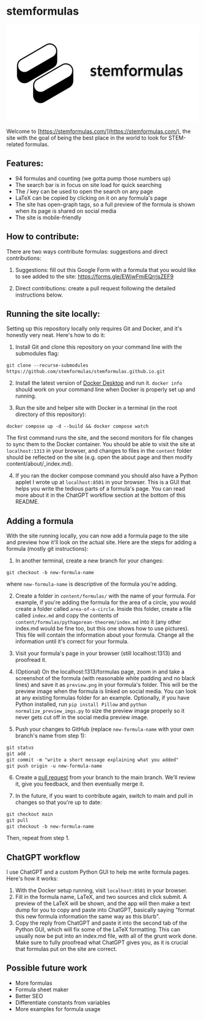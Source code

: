 # stemformulas

![stemformulas banner](banner.png)

Welcome to [https://stemformulas.com/](https://stemformulas.com/), the site with the goal of being the best place in the world to look for STEM-related formulas.

## Features:
- 94 formulas and counting (we gotta pump those numbers up)
- The search bar is in focus on site load for quick searching
- The / key can be used to open the search on any page
- LaTeX can be copied by clicking on it on any formula's page
- The site has open-graph tags, so a full preview of the formula is shown when its page is shared on social media
- The site is mobile-friendly

## How to contribute:

There are two ways contribute formulas: suggestions and direct contributions:

1. Suggestions: fill out this Google Form with a formula that you would like to see added to the site:
https://forms.gle/EWjwFmiEQrrjsZEF9

2. Direct contributions: create a pull request following the detailed instructions below.


## Running the site locally:
Setting up this repository locally only requires Git and Docker, and it's honestly very neat. Here's how to do it:
1. Install Git and clone this repository on your command line with the submodules flag:

```
git clone --recurse-submodules https://github.com/stemformulas/stemformulas.github.io.git
```

2. Install the latest version of [Docker Desktop](https://www.docker.com/products/docker-desktop/) and run it. `docker info` should work on your command line when Docker is properly set up and running.

3. Run the site and helper site with Docker in a terminal (in the root directory of this repository):
```
docker compose up -d --build && docker compose watch
```

The first command runs the site, and the second monitors for file changes to sync them to the Docker container. You should be able to visit the site at `localhost:1313` in your browser, and changes to files in the `content` folder should be reflected on the site (e.g. open the about page and then modify content/about/_index.md).

4. If you ran the docker compose command you should also have a Python applet I wrote up at `localhost:8501` in your browser. This is a GUI that helps you write the tedious parts of a formula's page. You can read more about it in the ChatGPT workflow section at the bottom of this README.


## Adding a formula
With the site running locally, you can now add a formula page to the site and preview how it'll look on the actual site.
Here are the steps for adding a formula (mostly git instructions):

1. In another terminal, create a new branch for your changes:

```
git checkout -b new-formula-name
```

where `new-formula-name` is descriptive of the formula you're adding.

2. Create a folder in `content/formulas/` with the name of your formula. For example, if you're adding the formula for the area of a circle, you would create a folder called `area-of-a-circle`. Inside this folder, create a file called `index.md` and copy the contents of `content/formulas/pythagorean-theorem/index.md` into it (any other index.md would be fine too, but this one shows how to use pictures). This file will contain the information about your formula. Change all the information until it's correct for your formula.

3. Visit your formula's page in your browser (still localhost:1313) and proofread it.

4. (Optional) On the localhost:1313/formulas page, zoom in and take a screenshot of the formula (with reasonable white padding and no black lines) and save it as `preview.png` in your formula's folder. This will be the preview image when the formula is linked on social media. You can look at any existing formulas folder for an example. Optionally, if you have Python installed, run `pip install Pillow` and `python normalize_preview_imgs.py` to size the preview image properly so it never gets cut off in the social media preview image.

5. Push your changes to GitHub (replace `new-formula-name` with your own branch's name from step 1):

```
git status
git add .
git commit -m "write a short message explaining what you added"
git push origin -u new-formula-name
```

6. Create a [pull request](https://github.com/stemformulas/stemformulas.github.io/compare) from your branch to the main branch. We'll review it, give you feedback, and then eventually merge it.

7. In the future, if you want to contribute again, switch to main and pull in changes so that you're up to date:

```
git checkout main
git pull
git checkout -b new-formula-name
```

Then, repeat from step 1.

## ChatGPT workflow
I use ChatGPT and a custom Python GUI to help me write formula pages. Here's how it works:

1. With the Docker setup running, visit `localhost:8501` in your browser.
2. Fill in the formula name, LaTeX, and two sources and click submit. A preview of the LaTeX will be shown, and the app will then make a text dump for you to copy and paste into ChatGPT, basically saying "format this new formula information the same way as this blurb". 
3. Copy the reply from ChatGPT and paste it into the second tab of the Python GUI, which will fix some of the LaTeX formatting. This can usually now be put into an index.md file, with all of the grunt work done. Make sure to fully proofread what ChatGPT gives you, as it is crucial that formulas put on the site are correct.

## Possible future work
- More formulas
- Formula sheet maker
- Better SEO
- Differentiate constants from variables
- More examples for formula usage
